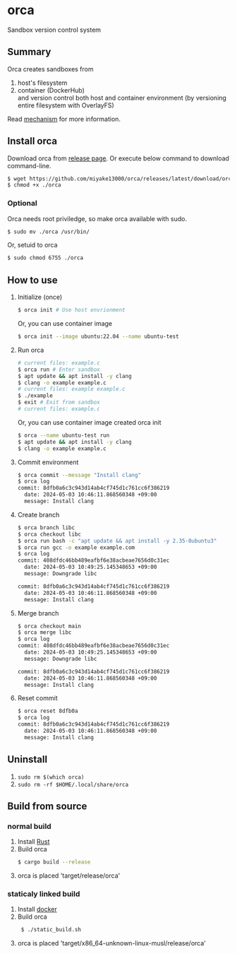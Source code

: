 # orca
Sandbox version control system

## Summary
Orca creates sandboxes from
1. host's filesystem
2. container (DockerHub)  
and version control both host and container environment (by versioning entire filesystem with OverlayFS)

Read [mechanism](docs/mechanism.md) for more information.

## Install orca
Download orca from [release page](https://github.com/miyake13000/orca/releases/latest).
Or execute below command to download command-line.
```bash
$ wget https://github.com/miyake13000/orca/releases/latest/download/orca
$ chmod +x ./orca
```

### Optional
Orca needs root priviledge, so make orca available with sudo.
```bash
$ sudo mv ./orca /usr/bin/
```
Or, setuid to orca
```bash
$ sudo chmod 6755 ./orca
```

## How to use
1. Initialize (once)
   ```bash
   $ orca init # Use host envrionment
   ```
   Or, you can use container image
   ```bash
   $ orca init --image ubuntu:22.04 --name ubuntu-test
   ```
2. Run orca
    ```bash
    # current files: example.c
    $ orca run # Enter sandbox
    $ apt update && apt install -y clang
    $ clang -o example example.c
    # current files: example example.c
    $ ./example
    $ exit # Exit from sandbox
    # current files: example.c
    ```
    Or, you can use container image created orca init
    ```bash
    $ orca --name ubuntu-test run
    $ apt update && apt install -y clang
    $ clang -o example example.c
    ```
3. Commit environment
    ```bash
    $ orca commit --message "Install clang"
    $ orca log
    commit: 8dfb0a6c3c943d14ab4cf745d1c761cc6f386219
      date: 2024-05-03 10:46:11.868560348 +09:00
      message: Install clang
    ```
4. Create branch
    ```bash
    $ orca branch libc
    $ orca checkout libc
    $ orca run bash -c "apt update && apt install -y 2.35-0ubuntu3"
    $ orca run gcc -o example example.com
    $ orca log
    commit: 408dfdc46bb489eafbf6e38acbeae7656d0c31ec
      date: 2024-05-03 10:49:25.145348653 +09:00
      message: Downgrade libc

    commit: 8dfb0a6c3c943d14ab4cf745d1c761cc6f386219
      date: 2024-05-03 10:46:11.868560348 +09:00
      message: Install clang
    ```
6. Merge branch
    ```bash
    $ orca checkout main
    $ orca merge libc
    $ orca log
    commit: 408dfdc46bb489eafbf6e38acbeae7656d0c31ec
      date: 2024-05-03 10:49:25.145348653 +09:00
      message: Downgrade libc

    commit: 8dfb0a6c3c943d14ab4cf745d1c761cc6f386219
      date: 2024-05-03 10:46:11.868560348 +09:00
      message: Install clang
    ```
7. Reset commit
    ```bash
    $ orca reset 8dfb0a
    $ orca log
    commit: 8dfb0a6c3c943d14ab4cf745d1c761cc6f386219
      date: 2024-05-03 10:46:11.868560348 +09:00
      message: Install clang
    ```

## Uninstall
1. `sudo rm $(which orca)`
2. `sudo rm -rf $HOME/.local/share/orca`

## Build from source
### normal build
1. Install [Rust](https://www.rust-lang.org/tools/install)
2. Build orca
    ```bash
    $ cargo build --release
    ```
3. orca is placed 'target/release/orca'

### staticaly linked build
1. Install [docker](https://docs.docker.com/engine/install/)
2. Build orca
   ```bash
    $ ./static_build.sh
    ```
3. orca is placed 'target/x86_64-unknown-linux-musl/release/orca'

